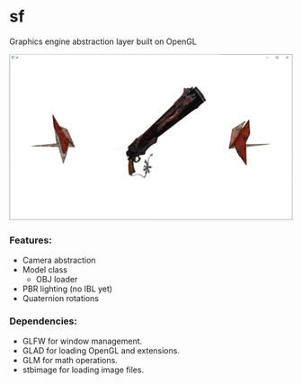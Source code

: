 # sf
Graphics engine abstraction layer built on OpenGL

![alt text](https://raw.githubusercontent.com/santaclose/sf/master/demo/Capture.PNG)
### Features:
- Camera abstraction
- Model class
  + OBJ loader
- PBR lighting (no IBL yet)
- Quaternion rotations

### Dependencies:
- GLFW for window management.
- GLAD for loading OpenGL and extensions.
- GLM for math operations.
- stbimage for loading image files.
